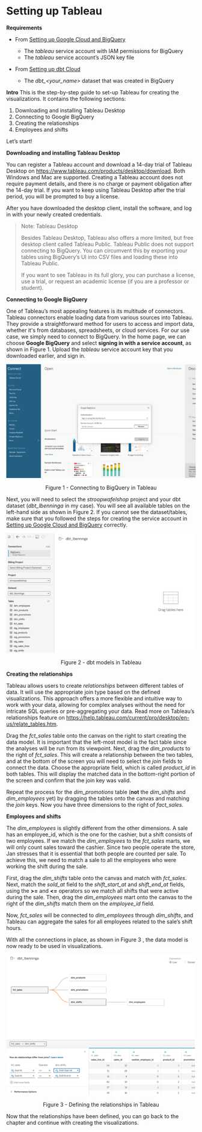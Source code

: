 # Setting up Tableau

**Requirements**
- From [Setting up Google Cloud and BigQuery](setting_up_gcp_and_bigquery.md)
    - The *tableau* service account with IAM permissions for BigQuery
    - The *tableau* service account’s JSON key file

- From [Setting up dbt Cloud](setting_up_dbt_cloud.md)
    - The *dbt_<your_name>* dataset that was created in BigQuery

**Intro**
This is the step-by-step guide to set-up Tableau for creating the visualizations. It contains the
following sections:

1. Downloading and installing Tableau Desktop
2. Connecting to Google BigQuery
3. Creating the relationships
4. Employees and shifts

Let’s start!

**Downloading and installing Tableau Desktop**

You can register a Tableau account and download a 14-day trial of Tableau Desktop on
https://www.tableau.com/products/desktop/download. Both Windows and Mac are
supported. Creating a Tableau account does not require payment details, and there is no
charge or payment obligation after the 14-day trial. If you want to keep using Tableau
Desktop after the trial period, you will be prompted to buy a license.

After you have downloaded the desktop client, install the software, and log in with your
newly created credentials.

>Note: Tableau Desktop
>
>Besides Tableau Desktop, Tableau also offers a more limited, but free desktop client called
Tableau Public. Tableau Public does not support connecting to BigQuery. You can
circumvent this by exporting your tables using BigQuery’s UI into CSV files and loading these
into Tableau Public.
>
>If you want to see Tableau in its full glory, you can purchase a license, use a trial, or request
an academic license (if you are a professor or student).

**Connecting to Google BigQuery**

One of Tableau’s most appealing features is its multitude of connectors. Tableau connectors
enable loading data from various sources into Tableau. They provide a straightforward
method for users to access and import data, whether it's from databases, spreadsheets, or
cloud services. For our use case, we simply need to connect to BigQuery. In the home page,
we can choose **Google BigQuery** and select **signing in with a service account**, as
shown in Figure 1. Upload the *tableau* service account key that you downloaded earlier,
and sign in.

![Figure 1 - Connecting to BigQuery in Tableau](images/tableau/tableau_figure_1.png)
<p align="center">Figure 1 - Connecting to BigQuery in Tableau</p>


Next, you will need to select the *stroopwafelshop* project and your dbt dataset
(*dbt_lbenninga* in my case). You will see all available tables on the left-hand side as shown
in Figure 2. If you cannot see the dataset/tables, make sure that you followed the steps for creating the service account in [Setting up Google Cloud and BigQuery](setting_up_gcp_and_bigquery.md) correctly.

![Figure 2 - dbt models in Tableau](images/tableau/tableau_figure_2.png)
<p align="center">Figure 2 - dbt models in Tableau</p>

**Creating the relationships**

Tableau allows users to create *relationships* between different tables of data. It will use the
appropriate join type based on the defined visualizations. This approach offers a more
flexible and intuitive way to work with your data, allowing for complex analyses without the
need for intricate SQL queries or pre-aggregating your data. Read more on Tableau’s
relationships feature on https://help.tableau.com/current/pro/desktop/en-us/relate_tables.htm.

Drag the *fct_sales* table onto the canvas on the right to start creating the data model. It
is important that the left-most model is the fact table since the analyses will be run from its
viewpoint. Next, drag the *dim_products* to the right of *fct_sales*. This will create a
relationship between the two tables, and at the bottom of the screen you will need to
select the *join* fields to connect the data. Choose the appropriate field, which is called
*product_id* in both tables. This will display the matched data in the bottom-right portion
of the screen and confirm that the join key was valid.

Repeat the process for the *dim_promotions* table (**not** the *dim_shifts* and
*dim_employees* yet) by dragging the tables onto the canvas and matching the *join* keys.
Now you have three dimensions to the right of *fact_sales*.


**Employees and shifts**

The *dim_employees* is slightly different from the other dimensions. A sale has an
employee_id, which is the one for the cashier, but a shift consists of two employees. If
we match the *dim_employees* to the *fct_sales* marts, we will only count sales
toward the cashier. Since two people operate the store, Jan stresses that it is essential that
both people are counted per sale. To achieve this, we need to match a sale to all the
employees who were working the shift during the sale.

First, drag the *dim_shifts* table onto the canvas and match with *fct_sales*. Next,
match the *sold_at* field to the *shift_start_at* and *shift_end_at* fields, using
the **>=** and **<=** operators so we match all shifts that were active during the sale. Then, drag
the *dim_employees* mart onto the canvas to the right of the *dim_shifts* match them
on the *employee_id* field.

Now, *fct_sales* will be connected to *dim_employees* through *dim_shifts*, and
Tableau can aggregate the sales for all employees related to the sale’s shift hours.

With all the connections in place, as shown in Figure 3 , the data model is now ready to be
used in visualizations.

![Figure 3 - Defining the relationships in Tableau](images/tableau/tableau_figure_3.png)
<p align="center">Figure 3 - Defining the relationships in Tableau</p>

Now that the relationships have been defined, you can go back to the chapter and continue with creating the visualizations.


